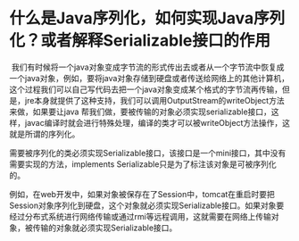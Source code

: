 # 什么是Java序列化，如何实现Java序列化？或者解释Serializable接口的作用

 我们有时候将一个java对象变成字节流的形式传出去或者从一个字节流中恢复成一个java对象，例如，要将java对象存储到硬盘或者传送给网络上的其他计算机，这个过程我们可以自己写代码去把一个java对象变成某个格式的字节流再传输，但是，jre本身就提供了这种支持，我们可以调用OutputStream的writeObject方法来做，如果要让java 帮我们做，要被传输的对象必须实现serializable接口，这样，javac编译时就会进行特殊处理，编译的类才可以被writeObject方法操作，这就是所谓的序列化。

需要被序列化的类必须实现Serializable接口，该接口是一个mini接口，其中没有需要实现的方法，implements Serializable只是为了标注该对象是可被序列化的。



例如，在web开发中，如果对象被保存在了Session中，tomcat在重启时要把Session对象序列化到硬盘，这个对象就必须实现Serializable接口。如果对象要经过分布式系统进行网络传输或通过rmi等远程调用，这就需要在网络上传输对象，被传输的对象就必须实现Serializable接口。

